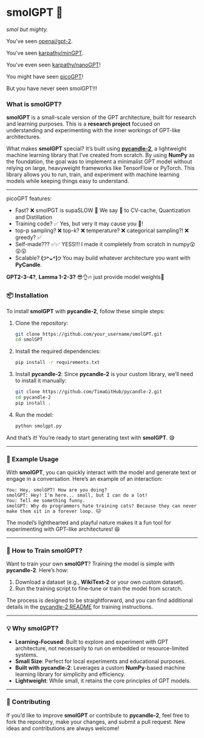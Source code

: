 # smolGPT 🐾

*smol but mighty.*


You've seen [openai/gpt-2](https://github.com/openai/gpt-2).

You've seen [karpathy/minGPT](https://github.com/karpathy/mingpt).

You've even seen [karpathy/nanoGPT](https://github.com/karpathy/nanogpt)!

You might have seen [picoGPT](https://github.com/jaymody/picoGPT)!

But you have never seen smolGPT!!!

### What is **smolGPT**?

**smolGPT** is a small-scale version of the GPT architecture, built for research and learning purposes. This is a **research project** focused on understanding and experimenting with the inner workings of GPT-like architectures.

What makes **smolGPT** special? It’s built using **[pycandle-2](https://github.com/TimaGitHub/pycandle-2)**, a lightweight machine learning library that I’ve created from scratch. By using **NumPy** as the foundation, the goal was to implement a minimalist GPT model without relying on large, heavyweight frameworks like TensorFlow or PyTorch.
 This library allows you to run, train, and experiment with machine learning models while keeping things easy to understand.

---


picoGPT features:
* Fast? ❌ smolPGT is supaSLOW 🐌 We say 🚫 to CV-cache, Quantization and Distillation 
* Training code? ✅ Yes, but very it may cause you 💢!
* top-p sampling? ❌ top-k? ❌ temperature? ❌ categorical sampling?! ❌ greedy? ✅
* Self-made??? ✅✅ YESS!!! I made it completely from scratch in numpy😲😲😲 
* Scalable? **(੭˃ᴗ˂)੭** You may build whatever architecture you want with **PyCandle**. 

**GPT2-3-4?**, **Lamma 1-2-3?** 😎👌🔥 just provide model weights🤔



### 📦 Installation

To install **smolGPT** with **pycandle-2**, follow these simple steps:

1. Clone the repository:
   ```bash
   git clone https://github.com/your_username/smolGPT.git
   cd smolGPT
   ```

2. Install the required dependencies:
   ```bash
   pip install -r requirements.txt
   ```

3. Install **pycandle-2**:
   Since **pycandle-2** is your custom library, we’ll need to install it manually:
   ```bash
   git clone https://github.com/TimaGitHub/pycandle-2.git
   cd pycandle-2
   pip install .
   ```

4. Run the model:
   ```bash
   python smolgpt.py
   ```

And that’s it! You’re ready to start generating text with **smolGPT**. 😅

---

### 🚀 Example Usage

With **smolGPT**, you can quickly interact with the model and generate text or engage in a conversation. Here’s an example of an interaction:

```
You: Hey, smolGPT! How are you doing?
smolGPT: Hey! I'm here... small, but I can do a lot!
You: Tell me something funny.
smolGPT: Why do programmers hate training cats? Because they can never make them sit in a forever loop. 🐱
```

The model’s lighthearted and playful nature makes it a fun tool for experimenting with GPT-like architectures! 😆

---

### 🔧 How to Train **smolGPT**?

Want to train your own **smolGPT**? Training the model is simple with **pycandle-2**. Here’s how:

1. Download a dataset (e.g., **WikiText-2** or your own custom dataset).
2. Run the training script to fine-tune or train the model from scratch.

The process is designed to be straightforward, and you can find additional details in the [pycandle-2 README](https://github.com/TimaGitHub/pycandle-2) for training instructions.

---

### 💡 Why **smolGPT**?

- **Learning-Focused**: Built to explore and experiment with GPT architecture, not necessarily to run on embedded or resource-limited systems.
- **Small Size**: Perfect for local experiments and educational purposes.
- **Built with **pycandle-2****: Leverages a custom **NumPy**-based machine learning library for simplicity and efficiency.
- **Lightweight**: While small, it retains the core principles of GPT models.

---

### 🤖 Contributing

If you’d like to improve **smolGPT** or contribute to **pycandle-2**, feel free to fork the repository, make your changes, and submit a pull request. New ideas and contributions are always welcome!
